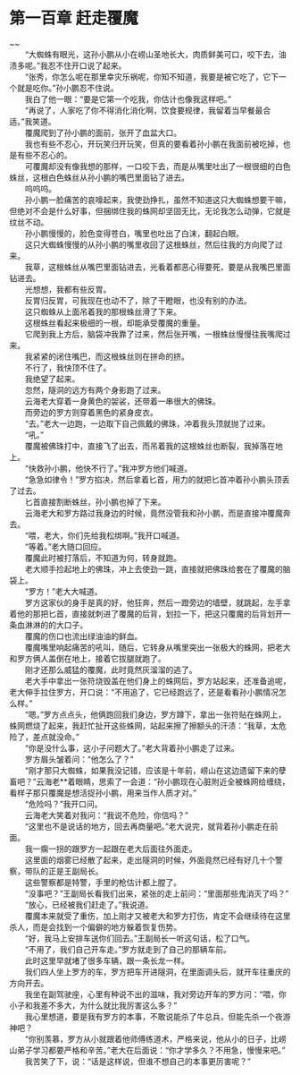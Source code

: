 # 第一百章 赶走覆魔

~~
            <br>　　“大蜘蛛有眼光，这孙小鹏从小在崂山圣地长大，肉质鲜美可口，咬下去，油渍多呢。”我忍不住开口说了起来。<br>　　“张秀，你怎么呢在那里幸灾乐祸呢，你知不知道，我要是被它吃了，它下一个就是吃你。”孙小鹏忍不住说。<br>　　我白了他一眼：“要是它第一个吃我，你估计也像我这样吧。”<br>　　“再说了，人家吃了你不得消化消化啊，饮食要规律，我留着当早餐最合适。”我笑道。<br>　　覆魔爬到了孙小鹏的面前，张开了血盆大口。<br>　　我也有些不忍心，开玩笑归开玩笑，但真的要看着孙小鹏在我面前被吃掉，也是有些不忍心的。<br>　　可覆魔却没有像我想的那样，一口咬下去，而是从嘴里吐出了一根很细的白色蛛丝，这根白色蛛丝从孙小鹏的嘴巴里面钻了进去。<br>　　呜呜呜。<br>　　孙小鹏一脸痛苦的哀嚎起来，我使劲挣扎，虽然不知道这只大蜘蛛想要干嘛，但绝对不会是什么好事，但捆绑住我的蛛网却坚固无比，无论我怎么动弹，它就是纹丝不动。<br>　　孙小鹏慢慢的，脸色变得苍白，嘴里也吐出了白沫，翻起白眼。<br>　　这只大蜘蛛慢慢的从孙小鹏的嘴里收回了这根蛛丝，然后往我的方向爬了过来。<br>　　我草，这根蛛丝从嘴巴里面钻进去，光看着都恶心得要死，要是从我嘴巴里面钻进去。<br>　　光想想，我都有些反胃。<br>　　反胃归反胃，可我现在也动不了，除了干瞪眼，也没有别的办法。<br>　　这只蜘蛛从上面吊着我的那根蛛丝滑了下来。<br>　　这根蛛丝看起来极细的一根，却能承受覆魔的重量。<br>　　它爬到我上方后，脑袋冲我靠了过来，然后张开嘴，一根蛛丝慢慢往我嘴爬过来。<br>　　我紧紧的闭住嘴巴，而这根蛛丝则在拼命的挤。<br>　　不行了，我快顶不住了。<br>　　我绝望了起来。<br>　　忽然，隧洞的远方有两个身影跑了过来。<br>　　云海老大穿着一身黄色的袈裟，还带着一串很大的佛珠。<br>　　而旁边的罗方则穿着黑色的紧身皮衣。<br>　　“去。”老大一边跑，一边取下自己佩戴的佛珠，冲着我头顶就抛了过来。<br>　　“吼。”<br>　　覆魔被佛珠打中，直接飞了出去，而吊着我的这根蛛丝也断裂，我掉落在地上。<br>　　“快救孙小鹏，他快不行了。”我冲罗方他们喊道。<br>　　“急急如律令！”罗方掐决，然后拿着匕首，用力的就把匕首冲着孙小鹏头顶丢了过去。<br>　　匕首直接割断蛛丝，孙小鹏也掉了下来。<br>　　云海老大和罗方路过我身边的时候，竟然没管我和孙小鹏，而是直接冲覆魔奔去。<br>　　“喂，老大，你们先给我松绑啊。”我开口喊道。<br>　　“等着。”老大随口回应。<br>　　覆魔此时被打落后，不知道为何，转身就跑。<br>　　老大顺手捡起地上的佛珠，冲上去使劲一跳，直接就把佛珠给套在了覆魔的脑袋上。<br>　　“罗方！”老大大喊道。<br>　　罗方这家伙的身手是真的好，他狂奔，然后一蹬旁边的墙壁，就跳起，左手拿着他的那把匕首，直接就刺进了覆魔的后背，划拉一下，把这只覆魔的后背划开一条血淋淋的的大口子。<br>　　覆魔的伤口也流出绿油油的鲜血。<br>　　覆魔嘴里响起痛苦的吼叫，随后，它转身从嘴里突出一张极大的蛛网，把老大和罗方俩人盖倒在地上，接着它拔腿就跑了。<br>　　刚才还那么威猛的覆魔，此时竟然灰溜溜的逃了。<br>　　老大手中拿出一张符烧毁盖在他们身上的蛛网后，罗方站起来，还准备追呢，老大伸手拉住罗方，开口说：“不用追了，它已经跑远了，还是看看孙小鹏情况怎么样。”<br>　　“嗯。”罗方点点头，他俩跑回我们身边，罗方蹲下，拿出一张符贴在蛛网上，蛛网燃烧了起来，我赶忙扯开这些蛛网，站起来擦了擦额头的汗渍：“我草，太危险了，差点就没命。”<br>　　“你是没什么事，这小子问题大了。”老大背着孙小鹏走了过来。<br>　　罗方眉头皱着问：“他怎么了？”<br>　　“刚才那只大蜘蛛，如果我没记错，应该是十年前，崂山在这边遗留下来的孽畜吧？”云海老**着眼睛，思索了一会道：“孙小鹏现在心脏附近全被蛛网给缠绕，看样子那只覆魔是想活捉孙小鹏，用来当作人质才对。”<br>　　“危险吗？”我开口问。<br>　　云海老大笑着对我问：“我说不危险，你信吗？”<br>　　“这里也不是说话的地方，回去再商量吧。”老大说完，就背着孙小鹏走在前面。<br>　　我一瘸一拐的跟罗方一起跟在老大后面往外面走。<br>　　这里面的烟雾已经散了起来，走出隧洞的时候，外面竟然已经有好几十个警察，带队的正是王副局长。<br>　　这些警察都是特警，手里的枪估计都上膛了。<br>　　“没事吧？”王副局长看我们出来，紧张的走上前问：“里面那些鬼消灭了吗？”<br>　　“放心，已经被我们赶走了。”我说道。<br>　　覆魔本来就受了重伤，加上刚才又被老大和罗方打伤，肯定不会继续待在这里杀人，而是会找到一个偏僻的地方躲着恢复伤势。<br>　　“好，我马上安排车送你们回去。”王副局长一听这句话，松了口气。<br>　　“不用了，我们自己开车走。”罗方就走到了自己的那辆车前。<br>　　此时这里早就堵了很多车辆，跟一条长龙一样。<br>　　我们四人坐上罗方的车，罗方把车开进隧洞，在里面调头后，就开车往重庆的方向开去。<br>　　我坐在副驾驶座，心里有种说不出的滋味，我对旁边开车的罗方问：“喂，你小子和我差不多大，为什么就比我厉害这么多？”<br>　　我心里想道，要是我有罗方的本事，不敢说能杀了牛总兵，但能先杀一个夜游神吧？<br>　　“你别羡慕，罗方从小就跟着他师傅练道术，严格来说，他从小的日子，比崂山弟子学习都要严格和辛苦。”老大在后面说：“你才学多久？不用急，慢慢来吧。”<br>　　我苦笑了下，说：“话是这样说，但谁不想自己的本事更厉害呢？”<br>
	